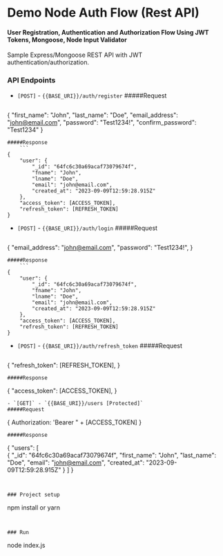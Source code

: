 # Demo Node Auth Flow (Rest API)

#### User Registration, Authentication and Authorization Flow Using JWT Tokens, Mongoose, Node Input Validator 

Sample Express/Mongoose REST API with JWT authentication/authorization.

### API Endpoints

- `[POST]` - `{{BASE_URI}}/auth/register`
#####Request
	```
{
    "first_name": "John",
    "last_name": "Doe",
    "email_address": "john@email.com",
    "password": "Test1234!",
    "confirm_password": "Test1234"
}
```
#####Response
	```
{
    "user": {
        "_id": "64fc6c30a69acaf73079674f",
        "fname": "John",
        "lname": "Doe",
        "email": "john@email.com",
        "created_at": "2023-09-09T12:59:28.915Z"
    },
    "access_token": [ACCESS_TOKEN],
    "refresh_token": [REFRESH_TOKEN]
}
```
- `[POST]` - `{{BASE_URI}}/auth/login`
#####Request
	```
{
    "email_address": "john@email.com",
    "password": "Test1234!",
}
```
#####Response
	```
{
    "user": {
        "_id": "64fc6c30a69acaf73079674f",
        "fname": "John",
        "lname": "Doe",
        "email": "john@email.com",
        "created_at": "2023-09-09T12:59:28.915Z"
    },
    "access_token": [ACCESS_TOKEN],
    "refresh_token": [REFRESH_TOKEN]
}
```
- `[POST]` - `{{BASE_URI}}/auth/refresh_token`
#####Request
	```
{
    "refresh_token": [REFRESH_TOKEN],
}
```
#####Response
```
{
    "access_token": [ACCESS_TOKEN],
}
```
- `[GET]` - `{{BASE_URI}}/users [Protected]`
#####Request
```
{
	Authorization: 'Bearer " + [ACCESS_TOKEN]
}
```
#####Response
```
{
    "users": [       
        {
            "_id": "64fc6c30a69acaf73079674f",
            "first_name": "John",
            "last_name": "Doe",
            "email": "john@email.com",
            "created_at": "2023-09-09T12:59:28.915Z"
        }
    ]
}
```


### Project setup
```
npm install or yarn
```


### Run
```
node index.js
```